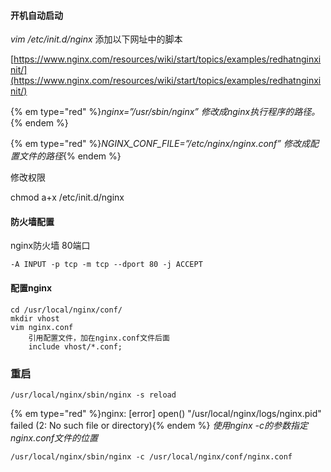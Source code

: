 #### 开机自动启动

_vim /etc/init.d/nginx_ 添加以下网址中的脚本

[https://www.nginx.com/resources/wiki/start/topics/examples/redhatnginxinit/](https://www.nginx.com/resources/wiki/start/topics/examples/redhatnginxinit/)

{% em type="red" %}_nginx=”/usr/sbin/nginx” 修改成nginx执行程序的路径。_{% endem %}

{% em type="red" %}_NGINX\_CONF\_FILE=”/etc/nginx/nginx.conf” 修改成配置文件的路径_{% endem %}

  
修改权限

chmod a+x /etc/init.d/nginx

#### 防火墙配置

nginx防火墙 80端口

```
-A INPUT -p tcp -m tcp --dport 80 -j ACCEPT
```

#### 配置nginx
```
cd /usr/local/nginx/conf/
mkdir vhost
vim nginx.conf
    引用配置文件，加在nginx.conf文件后面
    include vhost/*.conf;
```
### 重启
```
/usr/local/nginx/sbin/nginx -s reload
```
{% em type="red" %}nginx: [error] open() "/usr/local/nginx/logs/nginx.pid" failed (2: No such file or directory){% endem %}
_使用nginx -c的参数指定nginx.conf文件的位置_

```
/usr/local/nginx/sbin/nginx -c /usr/local/nginx/conf/nginx.conf
```







